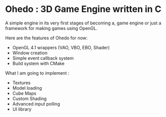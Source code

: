 # Ohedo : 3D Game Engine written in C

A simple engine in its very first stages of becoming a, game engine or just a framework for making games using OpenGL.

Here are the features of Ohedo for now:

- OpenGL 4.1 wrappers (VAO, VBO, EBO, Shader)
- Window creation
- Simple event callback system
- Build system with CMake
  
What I am going to implement :
- Textures
- Model loading
- Cube Maps
- Custom Shading
- Advanced input polling
- UI library